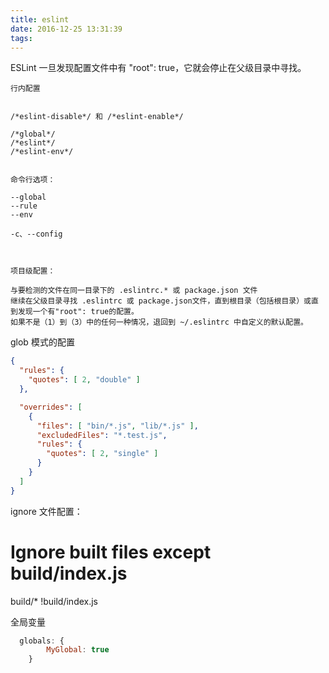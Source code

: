 ```yaml
---
title: eslint
date: 2016-12-25 13:31:39
tags:
---
```


ESLint 一旦发现配置文件中有 "root": true，它就会停止在父级目录中寻找。



```
行内配置


/*eslint-disable*/ 和 /*eslint-enable*/

/*global*/
/*eslint*/
/*eslint-env*/


命令行选项：

--global
--rule
--env

-c、--config



项目级配置：

与要检测的文件在同一目录下的 .eslintrc.* 或 package.json 文件
继续在父级目录寻找 .eslintrc 或 package.json文件，直到根目录（包括根目录）或直到发现一个有"root": true的配置。
如果不是（1）到（3）中的任何一种情况，退回到 ~/.eslintrc 中自定义的默认配置。

```

glob 模式的配置
```json  
{
  "rules": {
    "quotes": [ 2, "double" ]
  },

  "overrides": [
    {
      "files": [ "bin/*.js", "lib/*.js" ],
      "excludedFiles": "*.test.js",
      "rules": {
        "quotes": [ 2, "single" ]
      }
    }
  ]
}

```

ignore 文件配置：

# Ignore built files except build/index.js
build/*
!build/index.js

全局变量
```javascript
  globals: {
        MyGlobal: true
    }
```


 